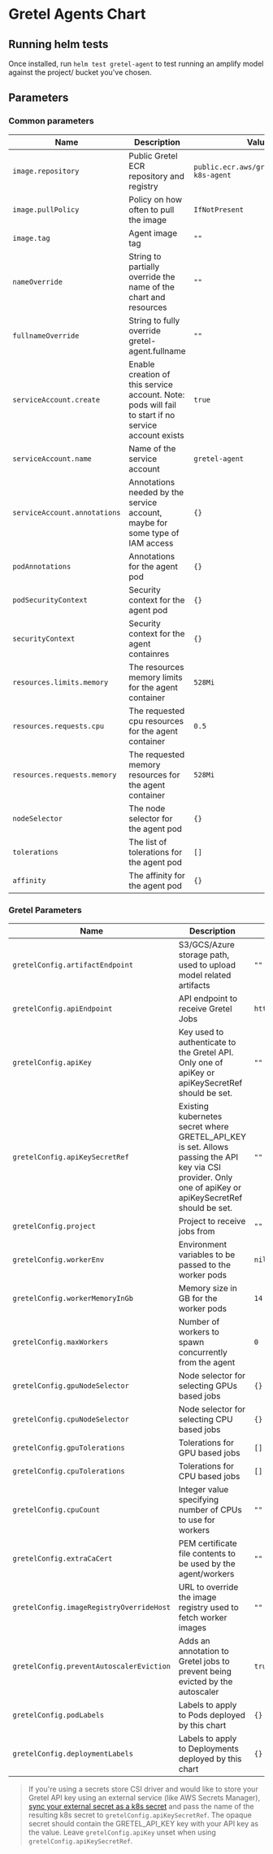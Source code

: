 # Gretel Agents Chart

## Running helm tests

Once installed, run `helm test gretel-agent` to test running an amplify model against the project/ bucket you've chosen.

## Parameters

### Common parameters

| Name                         | Description                                                                                         | Value                                      |
| ---------------------------- | --------------------------------------------------------------------------------------------------- | ------------------------------------------ |
| `image.repository`           | Public Gretel ECR repository and registry                                                           | `public.ecr.aws/gretelai/gretel-k8s-agent` |
| `image.pullPolicy`           | Policy on how often to pull the image                                                               | `IfNotPresent`                             |
| `image.tag`                  | Agent image tag                                                                                     | `""`                                       |
| `nameOverride`               | String to partially override the name of the chart and resources                                    | `""`                                       |
| `fullnameOverride`           | String to fully override gretel-agent.fullname                                                      | `""`                                       |
| `serviceAccount.create`      | Enable creation of this service account. Note: pods will fail to start if no service account exists | `true`                                     |
| `serviceAccount.name`        | Name of the service account                                                                         | `gretel-agent`                             |
| `serviceAccount.annotations` | Annotations needed by the service account, maybe for some type of IAM access                        | `{}`                                       |
| `podAnnotations`             | Annotations for the agent pod                                                                       | `{}`                                       |
| `podSecurityContext`         | Security context for the agent pod                                                                  | `{}`                                       |
| `securityContext`            | Security context for the agent containres                                                           | `{}`                                       |
| `resources.limits.memory`    | The resources memory limits for the agent container                                                 | `528Mi`                                    |
| `resources.requests.cpu`     | The requested cpu resources for the agent container                                                 | `0.5`                                      |
| `resources.requests.memory`  | The requested memory resources for the agent container                                              | `528Mi`                                    |
| `nodeSelector`               | The node selector for the agent pod                                                                 | `{}`                                       |
| `tolerations`                | The list of tolerations for the agent pod                                                           | `[]`                                       |
| `affinity`                   | The affinity for the agent pod                                                                      | `{}`                                       |

### Gretel Parameters

| Name                                     | Description                                                                                                                                               | Value                      |
| ---------------------------------------- | --------------------------------------------------------------------------------------------------------------------------------------------------------- | -------------------------- |
| `gretelConfig.artifactEndpoint`          | S3/GCS/Azure storage path, used to upload model related artifacts                                                                                         | `""`                       |
| `gretelConfig.apiEndpoint`               | API endpoint to receive Gretel Jobs                                                                                                                       | `https://api.gretel.cloud` |
| `gretelConfig.apiKey`                    | Key used to authenticate to the Gretel API. Only one of apiKey or apiKeySecretRef should be set.                                                          | `""`                       |
| `gretelConfig.apiKeySecretRef`           | Existing kubernetes secret where GRETEL_API_KEY is set. Allows passing the API key via CSI provider. Only one of apiKey or apiKeySecretRef should be set. | `""`                       |
| `gretelConfig.project`                   | Project to receive jobs from                                                                                                                              | `""`                       |
| `gretelConfig.workerEnv`                 | Environment variables to be passed to the worker pods                                                                                                     | `nil`                      |
| `gretelConfig.workerMemoryInGb`          | Memory size in GB for the worker pods                                                                                                                     | `14`                       |
| `gretelConfig.maxWorkers`                | Number of workers to spawn concurrently from the agent                                                                                                    | `0`                        |
| `gretelConfig.gpuNodeSelector`           | Node selector for selecting GPUs based jobs                                                                                                               | `{}`                       |
| `gretelConfig.cpuNodeSelector`           | Node selector for selecting CPU based jobs                                                                                                                | `{}`                       |
| `gretelConfig.gpuTolerations`            | Tolerations for GPU based jobs                                                                                                                            | `[]`                       |
| `gretelConfig.cpuTolerations`            | Tolerations for CPU based jobs                                                                                                                            | `[]`                       |
| `gretelConfig.cpuCount`                  | Integer value specifying number of CPUs to use for workers                                                                                                | `""`                       |
| `gretelConfig.extraCaCert`               | PEM certificate file contents to be used by the agent/workers                                                                                             | `""`                       |
| `gretelConfig.imageRegistryOverrideHost` | URL to override the image registry used to fetch worker images                                                                                            | `""`                       |
| `gretelConfig.preventAutoscalerEviction` | Adds an annotation to Gretel jobs to prevent being evicted by the autoscaler                                                                              | `true`                     |
| `gretelConfig.podLabels`                 | Labels to apply to Pods deployed by this chart                                                                                                            | `{}`                       |
| `gretelConfig.deploymentLabels`          | Labels to apply to Deployments deployed by this chart                                                                                                     | `{}`                       |

> If you're using a secrets store CSI driver and would like to store your Gretel API key using an external service (like AWS Secrets Manager), [sync your external secret as a k8s secret](https://secrets-store-csi-driver.sigs.k8s.io/topics/sync-as-kubernetes-secret) and pass the name of the resulting k8s secret to `gretelConfig.apiKeySecretRef`. The opaque secret should contain the GRETEL_API_KEY key with your API key as the value. Leave `gretelConfig.apiKey` unset when using `gretelConfig.apiKeySecretRef`.